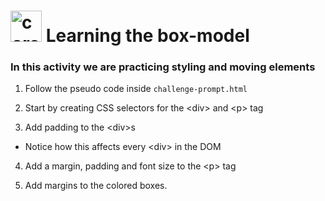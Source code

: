 <h1>
<img src="../../../00-admin-resources/assets/images/core.svg" alt="core" width="50">
Learning the box-model
</h1>


### In this activity we are practicing styling and moving elements

1. Follow the pseudo code inside `challenge-prompt.html`

2. Start by creating CSS selectors for the \<div> and \<p> tag 

3. Add padding to the \<div>s
  * Notice how this affects every \<div> in the DOM

4. Add a margin, padding and font size to the \<p> tag

5. Add margins to the colored boxes.

